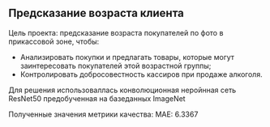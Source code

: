 ## Предсказание возраста клиента

Цель проекта: предсказание возраста покупателей  по фото в прикассовой зоне, чтобы:
* Анализировать покупки и предлагать товары, которые могут заинтересовать покупателей этой возрастной группы;
* Контролировать добросовестность кассиров при продаже алкоголя.

Для решения использоваллась конволюционная неройнная сеть ResNet50 предобученная на базеданных ImageNet

Полученные значения метрики качества:
MAE: 6.3367
